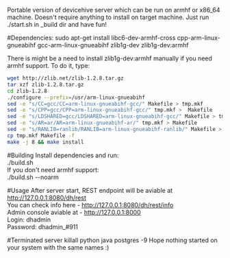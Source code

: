 ﻿Portable version of devicehive server which can be run on armhf or x86_64 machine.
Doesn't require anything to install on target machine. Just run ./start.sh in _build dir and have fun!

#Dependencies:
sudo apt-get install libc6-dev-armhf-cross cpp-arm-linux-gnueabihf gcc-arm-linux-gnueabihf zlib1g-dev zlib1g-dev:armhf

There is might be a need to install zlib1g-dev:armhf manually if you need armhf support. To do it, type:
```bash
wget http://zlib.net/zlib-1.2.8.tar.gz
tar xzf zlib-1.2.8.tar.gz
cd zlib-1.2.8
./configure --prefix=/usr/arm-linux-gnueabihf
sed -e "s/CC=gcc/CC=arm-linux-gnueabihf-gcc/" Makefile > tmp.mkf
sed -e "s/CPP=gcc/CPP=arm-linux-gnueabihf-gcc/" tmp.mkf >  Makefile
sed -e "s/LDSHARED=gcc/LDSHARED=arm-linux-gnueabihf-gcc/" Makefile > tmp.mkf
sed -e "s/AR=ar/AR=arm-linux-gnueabihf-ar/" tmp.mkf > Makefile
sed -e "s/RANLIB=ranlib/RANLIB=arm-linux-gnueabihf-ranlib/" Makefile > tmp.mkf
cp tmp.mkf Makefile -f
make -j 8 && make install
```

#Building
Install dependencies and run:  
./build.sh  
If you don't need armhf support:  
./build.sh --noarm  

#Usage
After server start, REST endpoint will be aviable at http://127.0.0.1:8080/dh/rest  
You can check info here - http://127.0.0.1:8080/dh/rest/info  
Admin console aviable at - http://127.0.0.1:8000  
Login: dhadmin  
Password: dhadmin_#911

#Terminated server
killall python java postgres -9
Hope nothing started on your system with the same names :)
